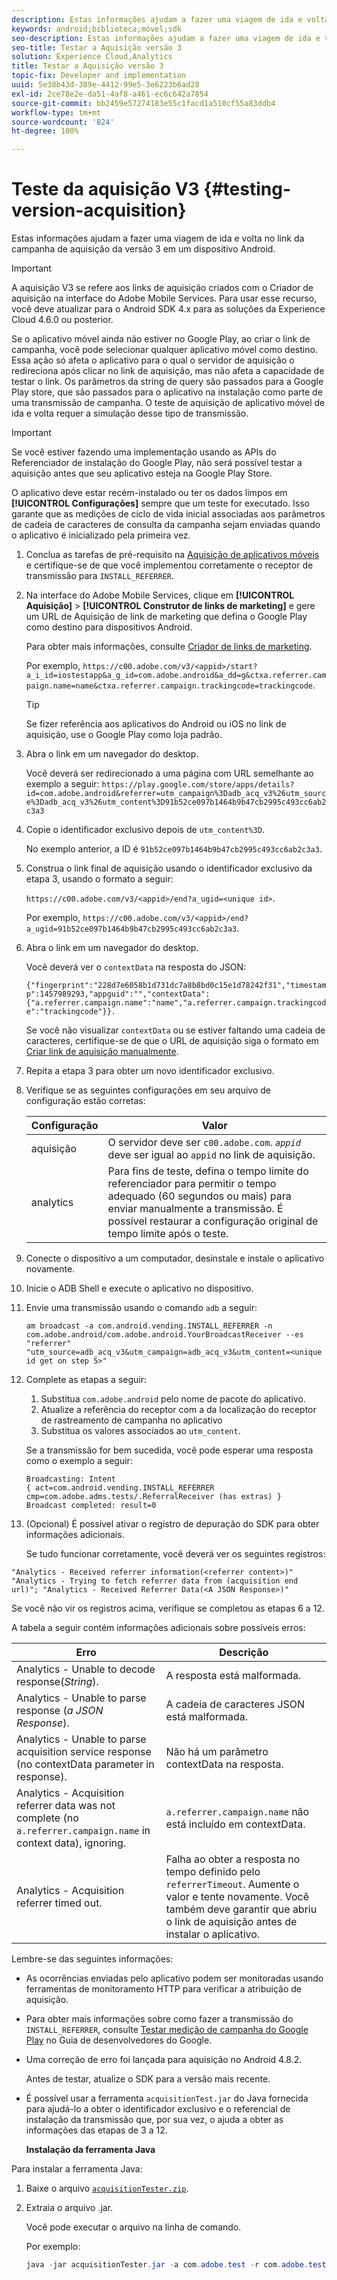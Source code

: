 ```yaml
---
description: Estas informações ajudam a fazer uma viagem de ida e volta no link da campanha de aquisição da versão 3 em um dispositivo Android.
keywords: android;biblioteca;móvel;sdk
seo-description: Estas informações ajudam a fazer uma viagem de ida e volta no link da campanha de aquisição da versão 3 em um dispositivo Android.
seo-title: Testar a Aquisição versão 3
solution: Experience Cloud,Analytics
title: Testar a Aquisição versão 3
topic-fix: Developer and implementation
uuid: 5e38b43d-389e-4412-99e5-3e6223b6ad28
exl-id: 2ce78e2e-da51-4af8-a461-ec6c642a7854
source-git-commit: bb2459e57274183e55c1facd1a510cf55a83ddb4
workflow-type: tm+mt
source-wordcount: '824'
ht-degree: 100%

---
```


# Teste da aquisição V3 {#testing-version-acquisition}

Estas informações ajudam a fazer uma viagem de ida e volta no link da campanha de aquisição da versão 3 em um dispositivo Android.

>[!IMPORTANT]
>
>A aquisição V3 se refere aos links de aquisição criados com o Criador de aquisição na interface do Adobe Mobile Services. Para usar esse recurso, você deve atualizar para o Android SDK 4.x para as soluções da Experience Cloud 4.6.0 ou posterior.

Se o aplicativo móvel ainda não estiver no Google Play, ao criar o link de campanha, você pode selecionar qualquer aplicativo móvel como destino. Essa ação só afeta o aplicativo para o qual o servidor de aquisição o redireciona após clicar no link de aquisição, mas não afeta a capacidade de testar o link. Os parâmetros da string de query são passados para a Google Play store, que são passados para o aplicativo na instalação como parte de uma transmissão de campanha. O teste de aquisição de aplicativo móvel de ida e volta requer a simulação desse tipo de transmissão.

>[!IMPORTANT]
>
>Se você estiver fazendo uma implementação usando as APIs do Referenciador de instalação do Google Play, não será possível testar a aquisição antes que seu aplicativo esteja na Google Play Store.

O aplicativo deve estar recém-instalado ou ter os dados limpos em **[!UICONTROL Configurações]** sempre que um teste for executado. Isso garante que as medições de ciclo de vida inicial associadas aos parâmetros de cadeia de caracteres de consulta da campanha sejam enviadas quando o aplicativo é inicializado pela primeira vez.

1. Conclua as tarefas de pré-requisito na [Aquisição de aplicativos móveis](/help/android/acquisition-main/acquisition.md) e certifique-se de que você implementou corretamente o receptor de transmissão para `INSTALL_REFERRER`.

1. Na interface do Adobe Mobile Services, clique em **[!UICONTROL Aquisição]** > **[!UICONTROL Construtor de links de marketing]** e gere um URL de Aquisição de link de marketing que defina o Google Play como destino para dispositivos Android.

   Para obter mais informações, consulte [Criador de links de marketing](/help/using/acquisition-main/c-marketing-links-builder/c-marketing-links-builder.md).

   Por exemplo, `https://c00.adobe.com/v3/<appid>/start?a_i_id=iostestapp&a_g_id=com.adobe.android&a_dd=g&ctxa.referrer.campaign.name=name&ctxa.referrer.campaign.trackingcode=trackingcode`.

   >[!TIP]
   >
   >Se fizer referência aos aplicativos do Android ou iOS no link de aquisição, use o Google Play como loja padrão.

1. Abra o link em um navegador do desktop.

   Você deverá ser redirecionado a uma página com URL semelhante ao exemplo a seguir:
   `https://play.google.com/store/apps/details?id=com.adobe.android&referrer=utm_campaign%3Dadb_acq_v3%26utm_source%3Dadb_acq_v3%26utm_content%3D91b52ce097b1464b9b47cb2995c493cc6ab2c3a3`

1. Copie o identificador exclusivo depois de `utm_content%3D`.

   No exemplo anterior, a ID é `91b52ce097b1464b9b47cb2995c493cc6ab2c3a3`.

1. Construa o link final de aquisição usando o identificador exclusivo da etapa 3, usando o formato a seguir:

   `https://c00.adobe.com/v3/<appid>/end?a_ugid=<unique id>`.

   Por exemplo, `https://c00.adobe.com/v3/<appid>/end?a_ugid=91b52ce097b1464b9b47cb2995c493cc6ab2c3a3`.

1. Abra o link em um navegador do desktop.

   Você deverá ver o `contextData` na resposta do JSON:

   `{"fingerprint":"228d7e6058b1d731dc7a8b8bd0c15e1d78242f31","timestamp":1457989293,"appguid":"","contextData":{"a.referrer.campaign.name":"name","a.referrer.campaign.trackingcode":"trackingcode"}}.`

   Se você não visualizar `contextData` ou se estiver faltando uma cadeia de caracteres, certifique-se de que o URL de aquisição siga o formato em [Criar link de aquisição manualmente](/help/using/acquisition-main/c-marketing-links-builder/acquisition-link-manual.md).
1. Repita a etapa 3 para obter um novo identificador exclusivo.
1. Verifique se as seguintes configurações em seu arquivo de configuração estão corretas:

   | Configuração | Valor |
   |--- |--- |
   | aquisição | O servidor deve ser `c00.adobe.com`. *`appid`* deve ser igual ao `appid` no link de aquisição. |
   | analytics | Para fins de teste, defina o tempo limite do referenciador para permitir o tempo adequado (60 segundos ou mais) para enviar manualmente a transmissão. É possível restaurar a configuração original de tempo limite após o teste. |

1. Conecte o dispositivo a um computador, desinstale e instale o aplicativo novamente.
1. Inicie o ADB Shell e execute o aplicativo no dispositivo.
1. Envie uma transmissão usando o comando `adb` a seguir:

   `am broadcast -a com.android.vending.INSTALL_REFERRER -n com.adobe.android/com.adobe.android.YourBroadcastReceiver --es "referrer" "utm_source=adb_acq_v3&utm_campaign=adb_acq_v3&utm_content=<unique id get on step 5>"`

1. Complete as etapas a seguir:
   1. Substitua `com.adobe.android` pelo nome de pacote do aplicativo.
   1. Atualize a referência do receptor com a da localização do receptor de rastreamento de campanha no aplicativo
   1. Substitua os valores associados ao `utm_content`.

   Se a transmissão for bem sucedida, você pode esperar uma resposta como o exemplo a seguir:

   ```
   Broadcasting: Intent
   { act=com.android.vending.INSTALL_REFERRER cmp=com.adobe.adms.tests/.ReferralReceiver (has extras) }
   Broadcast completed: result=0
   ```

1. (Opcional) É possível ativar o registro de depuração do SDK para obter informações adicionais.

   Se tudo funcionar corretamente, você deverá ver os seguintes registros:

`"Analytics - Received referrer information(<referrer content>)"   "Analytics - Trying to fetch referrer data from (acquisition end url)"; "Analytics - Received Referrer Data(<A JSON Response>)"`

Se você não vir os registros acima, verifique se completou as etapas 6 a 12.

A tabela a seguir contém informações adicionais sobre possíveis erros:

| Erro | Descrição |
|--- |--- |
| Analytics - Unable to decode response(*String*). | A resposta está malformada. |
| Analytics - Unable to parse response (*a JSON Response*). | A cadeia de caracteres JSON está malformada. |
| Analytics - Unable to parse acquisition service response (no contextData parameter in response). | Não há um parâmetro contextData na resposta. |
| Analytics - Acquisition referrer data was not complete (no `a.referrer.campaign.name` in context data), ignoring. | `a.referrer.campaign.name` não está incluído em  contextData. |
| Analytics - Acquisition referrer timed out. | Falha ao obter a resposta no tempo definido pelo `referrerTimeout`. Aumente o valor e tente novamente.  Você também deve garantir que abriu o link de aquisição antes de instalar o aplicativo. |

Lembre-se das seguintes informações:

* As ocorrências enviadas pelo aplicativo podem ser monitoradas usando ferramentas de monitoramento HTTP para verificar a atribuição de aquisição.
* Para obter mais informações sobre como fazer a transmissão do `INSTALL_REFERRER`, consulte [Testar medição de campanha do Google Play](https://developers.google.com/analytics/solutions/testing-play-campaigns) no Guia de desenvolvedores do Google.

* Uma correção de erro foi lançada para aquisição no Android 4.8.2.

   Antes de testar, atualize o SDK para a versão mais recente.

* É possível usar a ferramenta `acquisitionTest.jar` do Java fornecida para ajudá-lo a obter o identificador exclusivo e o referencial de instalação da transmissão que, por sua vez, o ajuda a obter as informações das etapas de 3 a 12.

   **Instalação da ferramenta Java**

Para instalar a ferramenta Java:

1. Baixe o arquivo [`acquisitionTester.zip`](/help/android/assets/acquisitionTester.zip).

1. Extraia o arquivo .jar.

   Você pode executar o arquivo na linha de comando.

   Por exemplo:

   ```java
   java -jar acquisitionTester.jar -a com.adobe.test -r com.adobe.test.ReferrerReceiver -l "https://c00.adobe.com/v3/appid/start?a_i_id=123456&a_g_id=com.adobe.test&a_dd=i&ctxa.referrer.campaign.name=name&ctxa.referrer.campaign.trackingcode=1234
   ```
